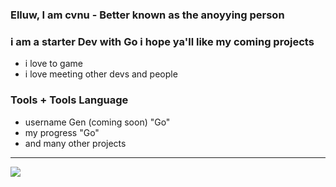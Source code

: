 ### Elluw, I am cvnu - Better known as the anoyying person

### i am a starter Dev with Go i hope ya'll like my coming projects
- i love to game
- i love meeting other devs and people


### Tools + Tools Language
- username Gen (coming soon) "Go"
- my progress "Go"
- and many other projects

<!---------MY-GITHUB-STATS------------------->

---
<img src="https://github-readme-stats.vercel.app/api?username=cvnu&show_icons=true&theme=midnight-purple&count_private=true&hide_border=true&include_all_commits=true">
